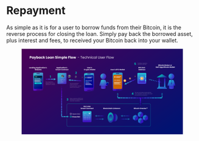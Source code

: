 # Repayment

As simple as it is for a user to borrow funds from their Bitcoin, it is the reverse process for closing the loan. Simply pay back the borrowed asset, plus interest and fees, to received your Bitcoin back into your wallet.

<figure><img src="../../.gitbook/assets/DLC.Link_PaybackLoanSimple_TechnicalFlow.png" alt=""><figcaption></figcaption></figure>
